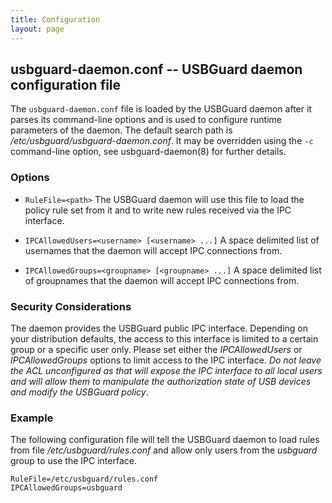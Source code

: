 ```yaml
---
title: Configuration
layout: page
---
```


## usbguard-daemon.conf -- USBGuard daemon configuration file

The `usbguard-daemon.conf` file is loaded by the USBGuard daemon after it parses its command-line options and is used to configure runtime parameters of the daemon. The default search path is _/etc/usbguard/usbguard-daemon.conf_. It may be overridden using the `-c` command-line option, see usbguard-daemon(8) for further details.

### Options

 * `RuleFile=<path>`
   The USBGuard daemon will use this file to load the policy rule set from it and to write new rules received via the IPC interface.

 * `IPCAllowedUsers=<username> [<username> ...]`
   A space delimited list of usernames that the daemon will accept IPC connections from.

 * `IPCAllowedGroups=<groupname> [<groupname> ...]`
   A space delimited list of groupnames that the daemon will accept IPC connections from.

### Security Considerations

The daemon provides the USBGuard public IPC interface. Depending on your distribution defaults, the access to this interface is limited to a certain group or a specific user only. Please set either the _IPCAllowedUsers_ or _IPCAllowedGroups_ options to limit access to the IPC interface. *Do not leave the ACL unconfigured as that will expose the IPC interface to all local users and will allow them to manipulate the authorization state of USB devices and modify the USBGuard policy*.

### Example

The following configuration file will tell the USBGuard daemon to load rules from file */etc/usbguard/rules.conf* and allow only users from the *usbguard* group to use the IPC interface.

    RuleFile=/etc/usbguard/rules.conf
    IPCAllowedGroups=usbguard
